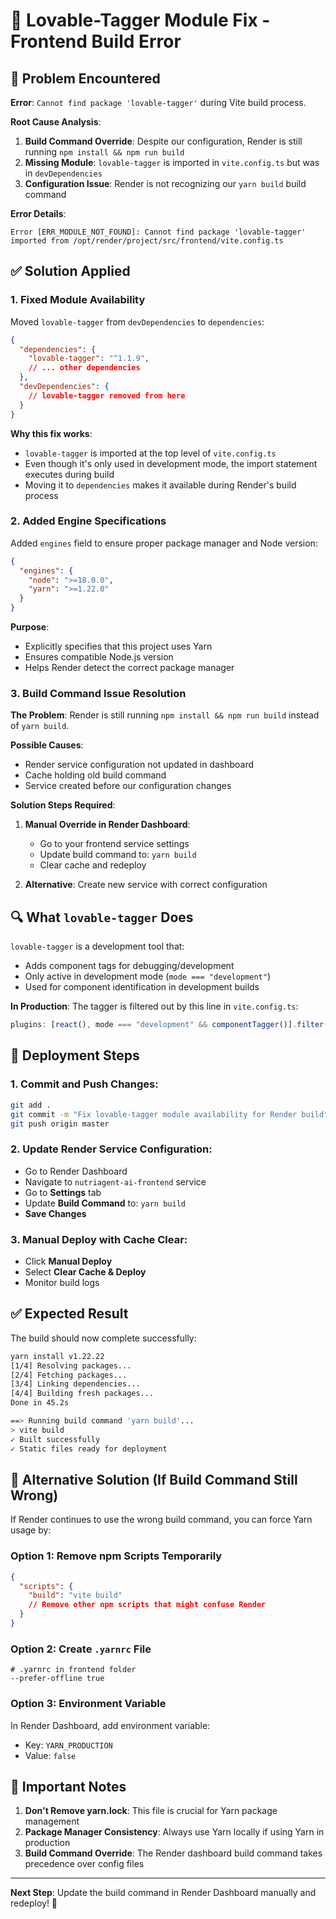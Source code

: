 # 🔧 Lovable-Tagger Module Fix - Frontend Build Error

## 🚨 Problem Encountered

**Error**: `Cannot find package 'lovable-tagger'` during Vite build process.

**Root Cause Analysis**:
1. **Build Command Override**: Despite our configuration, Render is still running `npm install && npm run build` 
2. **Missing Module**: `lovable-tagger` is imported in `vite.config.ts` but was in `devDependencies`
3. **Configuration Issue**: Render is not recognizing our `yarn build` build command

**Error Details**:
```
Error [ERR_MODULE_NOT_FOUND]: Cannot find package 'lovable-tagger' imported from /opt/render/project/src/frontend/vite.config.ts
```

## ✅ Solution Applied

### 1. **Fixed Module Availability**
Moved `lovable-tagger` from `devDependencies` to `dependencies`:

```json
{
  "dependencies": {
    "lovable-tagger": "^1.1.9",
    // ... other dependencies
  },
  "devDependencies": {
    // lovable-tagger removed from here
  }
}
```

**Why this fix works**:
- `lovable-tagger` is imported at the top level of `vite.config.ts`
- Even though it's only used in development mode, the import statement executes during build
- Moving it to `dependencies` makes it available during Render's build process

### 2. **Added Engine Specifications**
Added `engines` field to ensure proper package manager and Node version:

```json
{
  "engines": {
    "node": ">=18.0.0",
    "yarn": ">=1.22.0"
  }
}
```

**Purpose**:
- Explicitly specifies that this project uses Yarn
- Ensures compatible Node.js version
- Helps Render detect the correct package manager

### 3. **Build Command Issue Resolution**

**The Problem**: Render is still running `npm install && npm run build` instead of `yarn build`.

**Possible Causes**:
- Render service configuration not updated in dashboard
- Cache holding old build command
- Service created before our configuration changes

**Solution Steps Required**:
1. **Manual Override in Render Dashboard**:
   - Go to your frontend service settings
   - Update build command to: `yarn build`
   - Clear cache and redeploy

2. **Alternative**: Create new service with correct configuration

## 🔍 What `lovable-tagger` Does

`lovable-tagger` is a development tool that:
- Adds component tags for debugging/development
- Only active in development mode (`mode === "development"`)
- Used for component identification in development builds

**In Production**: The tagger is filtered out by this line in `vite.config.ts`:
```typescript
plugins: [react(), mode === "development" && componentTagger()].filter(Boolean)
```

## 🚀 Deployment Steps

### 1. **Commit and Push Changes**:
```bash
git add .
git commit -m "Fix lovable-tagger module availability for Render build"
git push origin master
```

### 2. **Update Render Service Configuration**:
- Go to Render Dashboard
- Navigate to `nutriagent-ai-frontend` service
- Go to **Settings** tab
- Update **Build Command** to: `yarn build`
- **Save Changes**

### 3. **Manual Deploy with Cache Clear**:
- Click **Manual Deploy**
- Select **Clear Cache & Deploy**
- Monitor build logs

## ✅ Expected Result

The build should now complete successfully:
```bash
yarn install v1.22.22
[1/4] Resolving packages...
[2/4] Fetching packages...
[3/4] Linking dependencies...
[4/4] Building fresh packages...
Done in 45.2s

==> Running build command 'yarn build'...
> vite build
✓ Built successfully
✓ Static files ready for deployment
```

## 🔧 Alternative Solution (If Build Command Still Wrong)

If Render continues to use the wrong build command, you can force Yarn usage by:

### Option 1: Remove npm Scripts Temporarily
```json
{
  "scripts": {
    "build": "vite build"
    // Remove other npm scripts that might confuse Render
  }
}
```

### Option 2: Create `.yarnrc` File
```
# .yarnrc in frontend folder
--prefer-offline true
```

### Option 3: Environment Variable
In Render Dashboard, add environment variable:
- Key: `YARN_PRODUCTION`
- Value: `false`

## 🚨 Important Notes

1. **Don't Remove yarn.lock**: This file is crucial for Yarn package management
2. **Package Manager Consistency**: Always use Yarn locally if using Yarn in production
3. **Build Command Override**: The Render dashboard build command takes precedence over config files

---

**Next Step**: Update the build command in Render Dashboard manually and redeploy! 🚀
